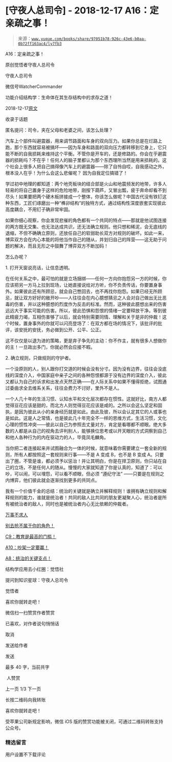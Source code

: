 # [守夜人总司令] - 2018-12-17 A16：定亲疏之事！

> 来源：[`www.yuque.com/books/share/97051b78-926c-43e6-b0aa-0b72ff163ac4/ly7fb3`](https://www.yuque.com/books/share/97051b78-926c-43e6-b0aa-0b72ff163ac4/ly7fb3)



A16：定亲疏之事！ 

原创觉悟者守夜人总司令 

守夜人总司令 

微信号WatcherCommander 

功能介绍结构学：生命体在其生存结构中的求存之道！ 

2018-12-17[原文](https://mp.weixin.qq.com/s?__biz=MzAxNDk1NjI2Mw==&mid=2247484128&idx=1&sn=3033df224aef2fb6bc478d887bd436a4&chksm=9b8a2168acfda87e04bfa63b83f0e0b253ad90b5bcaa31a9f52831cd389c2fb06b1e423149ff&scene=27#wechat_redirect&cpage=441) 

收录于话题 

匿名提问：司令，夹在父母和老婆之间，该怎么处理？ 

汽车上个部件叫避震器，用来调节路面和车身的双向压力。如果你总是在烂路上跑，那个东西就容易被搞坏——因为车身和路面的双向压力都转移到它身上，它只能不断的自我损耗来维持这个平衡。不管你是开车的，还是修路的。你会在乎避震器的损耗吗？不在乎！任何人的脑子里都认为那个东西理所当然是用来损耗的。这个社会上很多人把自己搞得像汽车上的避震器——除了自怜自哎，自我感动之外，根本没人在乎！为什么会这么悲催呢？ 因为自我定位搞错了！ 

学过初中地理的都知道：两个地壳板块的结合部是火山和地震频发的地带，许多人轻易的将自己置身于这样的危险地带，刚按下葫芦，又冒出瓢，疲于奔命却看不到尽头！如果要把两个硬木板拼接成一个整体，你该怎么做呢？中国古代没有铁钉这种东西，工匠们琢磨出一种“榫卯结构”的独特方式，通过结构性深度嵌套实现彼此高度耦合，不用钉子确非常牢固。 

如果你细心观察，你会发现悲催的角色都有一个共同的特点——那就是他试图连接的两方既无交集、也无法达成共识，还无法确立规则。他只想和稀泥，会无底线的退缩，不但不确确立原则，还放任自己的软弱助长双方对规则的破坏。如此一来，博弈双方会在内心本能的将他当作自己的随从，并划归自己的阵营——这无助于问题的解决，而且无形之中鼓舞了博弈双方不断加码！ 

怎么办呢？ 

1\. 打开天窗说亮话，让信息透明。 

在任何关系之中，最可怕的就是立场捆绑——任何一方向你抱怨另一方的时候，你应该把另一方马上拉到现场，让她直接说给对方听，你不负责传话，你要置身事外。如果彼此还有所顾忌，就会自己憋回去，也不再找你抱怨。如果已经无所顾忌，就让双方好好的敞开吵——人往往会在内心臆想猜忌之人会对自己做出无比恶毒的伤害，并以这种臆想的烈度作为反击的标准。然而，这种彼此臆想出来的伤害远远大于事实可能的伤害。所以，彼此恐惧和怨恨的情绪一定要释放干净。等到彼此精疲力竭，互相伤害够了以后，就会特别需要同情、理解和关于是非的仲裁！这个时候，置身事外的你就可以闪亮登场了：在双方都在场的情况下，该批评的批评，该安抚的安抚，务必做到公开、公平、公正。 

这不仅仅是以退为进的策略，更是弃子争先的主动：你不作主，就有很多人想做你的主！一旦政出多门，你就必然会应接不暇。 

2\. 确立规则，只做规则的守护者。 

一个没原则的人，别人跟你打交道的时候会没有分寸。因为没有边界，往往会没底线的深度介入，中国家庭中亲子之间的各种怨恨都源于没有边界的深度介入，彼此又都认为自己的诉求和出发点天然正确——在人际关系中如果不懂得拒绝，试图通过委曲求全去维系关系，往往会费力不讨好，里外不是人。 

一个人几十年的生活习惯、认知水平和文化层次都存在惯性。这就好比，南方人都觉得豆花应该是甜的，而北方人则觉得豆花应该是咸的。之所以会这么坚定和固执，是因为彼此从小的亲身经历就是如此。由此及彼，所以会认定其它的人或事也是如此。这是人之常情，也是彼此几十年完全不一样的思维方式，生活习惯，文化心理的惯性冲突——彼此以自己为参照去丈量对方，肯定是看哪都不顺眼。绝大多数的人都是从自己的视角去评判别人，能够换位思考或以开天眼的方式洞察到自己和他人各种行为的内在驱动力的人，毕竟凤毛麟角。 

当你把二者连接起来并试图融合为一体的时候，就意味着你需要建立一套全新的规则，所有人都按照这一套规则来行事——不是 A 变成 B，也不是 B 变成 A。只要出了圈，不管是谁，都必须予以惩治！并让其明白，你是在捍卫原则，你只站在自己的立场，不是任何人的随从。慢慢的大家就知道了你是认真的，知道了：可以吵，可以闹，可以埋怨，可以看不顺眼，但必须 “遵纪守法” ——只要是在规则之内博弈，他们彼此就会逐渐找到更多的共同点。 

我有一个价值千金的总结：统治的关键就是确立并解释规则！谁拥有确立规则和解释规则的能力，谁就是统治者！共同的敌人比共同的朋友更凝聚人心，统治者是所有被统治者的敌人，同时也是被统治者内心无比依赖的仲裁者。 

[万事不求人](http://mp.weixin.qq.com/s?__biz=MzAxNDk1NjI2Mw==&mid=2247483965&idx=1&sn=772d13791947ee6f32e5f0e66c084937&chksm=9b8a21b5acfda8a359a3292f1903c922302541f40601566167e13463062503a24f8f36a66c08&scene=21#wechat_redirect) 

[别去抢不属于你的角色！](http://mp.weixin.qq.com/s?__biz=MzAxNDk1NjI2Mw==&mid=2247484029&idx=1&sn=4468cd35b5dfa71d932a601ed59da256&chksm=9b8a21f5acfda8e3589b3a23804ac9705e847572f02165212389830fd9ee6f9226e709dac4a5&scene=21#wechat_redirect) 

[C9：教育是最高的门槛！](http://mp.weixin.qq.com/s?__biz=MzAxNDk1NjI2Mw==&mid=2247484066&idx=1&sn=e394d22ec0f989b141fd07650d135f0d&chksm=9b8a212aacfda83c7391343fb6def9c792717291512ef0f31934f472d9ad68416579489f571f&scene=21#wechat_redirect) 

[A10：吵架一定要赢！](http://mp.weixin.qq.com/s?__biz=MzAxNDk1NjI2Mw==&mid=2247484003&idx=1&sn=22ae8f8ff6c46632e7aca5291053d7fc&chksm=9b8a21ebacfda8fd92f8c5175bc8f2d4a47c338b6a09b1e42cae7660e9c0306c8fc72229761f&scene=21#wechat_redirect) 

[A8：统治的关键支点！](http://mp.weixin.qq.com/s?__biz=MzAxNDk1NjI2Mw==&mid=2247483996&idx=1&sn=c9bc4ea308424074eddfdf68020fc602&chksm=9b8a21d4acfda8c2902216f0de9989ce3d22d440efe7c3bdcc29724308c95969cb124ed257f5&scene=21#wechat_redirect) 

结构学应用去小红圈：觉悟社 

提问到知识星球：守夜人总司令  



觉悟者 

喜欢你就转走吧！ 

微信扫一扫赞赏作者赞赏 

已喜欢，对作者说句悄悄话 

取消 

发送给作者 

发送 

最多 40 字，当前共字 

 人赞赏 

上一页 1/3 下一页 

长按二维码向我转账 

喜欢你就转走吧！ 

受苹果公司新规定影响，微信 iOS 版的赞赏功能被关闭，可通过二维码转账支持公众号。 

### 精选留言 

用户设置不下载评论